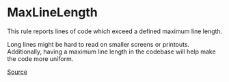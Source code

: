 # MaxLineLength

This rule reports lines of code which exceed a defined maximum line length.

Long lines might be hard to read on smaller screens or printouts. Additionally, having a maximum line length
in the codebase will help make the code more uniform.


[Source](https://detekt.dev/docs/rules/style#maxlinelength)
